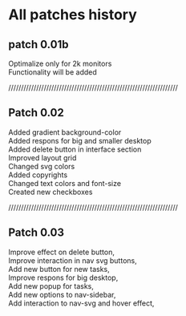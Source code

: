 
# All patches history

## patch 0.01b
Optimalize only for 2k monitors<br>
Functionality will be added<br>

///////////////////////////////////////////////////////////////////
## Patch 0.02
Added gradient background-color<br>
Added respons for big and smaller desktop<br>
Added delete button in interface section<br>
Improved layout grid<br>
Changed svg colors<br>
Added copyrights<br>
Changed text colors and font-size<br>
Created new checkboxes<br>

///////////////////////////////////////////////////////////////////
## Patch 0.03
Improve effect on delete button,<br>
Improve interaction in nav svg buttons,<br>
Add new button for new tasks,<br>
Improve respons for big desktop,<br>
Add new popup for tasks,<br>
Add new options to nav-sidebar,<br>
Add interaction to nav-svg and hover effect,<br>